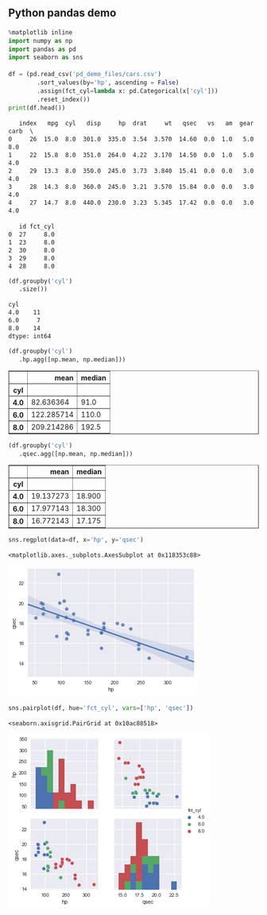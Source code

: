 
## Python pandas demo


```python
%matplotlib inline
import numpy as np
import pandas as pd
import seaborn as sns

df = (pd.read_csv('pd_demo_files/cars.csv')
        .sort_values(by='hp', ascending = False)
        .assign(fct_cyl=lambda x: pd.Categorical(x['cyl']))
        .reset_index())
print(df.head())
```

       index   mpg  cyl   disp     hp  drat     wt   qsec   vs   am  gear  carb  \
    0     26  15.0  8.0  301.0  335.0  3.54  3.570  14.60  0.0  1.0   5.0   8.0   
    1     22  15.8  8.0  351.0  264.0  4.22  3.170  14.50  0.0  1.0   5.0   4.0   
    2     29  13.3  8.0  350.0  245.0  3.73  3.840  15.41  0.0  0.0   3.0   4.0   
    3     28  14.3  8.0  360.0  245.0  3.21  3.570  15.84  0.0  0.0   3.0   4.0   
    4     27  14.7  8.0  440.0  230.0  3.23  5.345  17.42  0.0  0.0   3.0   4.0   

       id fct_cyl  
    0  27     8.0  
    1  23     8.0  
    2  30     8.0  
    3  29     8.0  
    4  28     8.0  



```python
(df.groupby('cyl')
   .size())
```




    cyl
    4.0    11
    6.0     7
    8.0    14
    dtype: int64




```python
(df.groupby('cyl')
   .hp.agg([np.mean, np.median]))
```




<div>
<table border="1" class="dataframe">
  <thead>
    <tr style="text-align: right;">
      <th></th>
      <th>mean</th>
      <th>median</th>
    </tr>
    <tr>
      <th>cyl</th>
      <th></th>
      <th></th>
    </tr>
  </thead>
  <tbody>
    <tr>
      <th>4.0</th>
      <td>82.636364</td>
      <td>91.0</td>
    </tr>
    <tr>
      <th>6.0</th>
      <td>122.285714</td>
      <td>110.0</td>
    </tr>
    <tr>
      <th>8.0</th>
      <td>209.214286</td>
      <td>192.5</td>
    </tr>
  </tbody>
</table>
</div>




```python
(df.groupby('cyl')
   .qsec.agg([np.mean, np.median]))
```




<div>
<table border="1" class="dataframe">
  <thead>
    <tr style="text-align: right;">
      <th></th>
      <th>mean</th>
      <th>median</th>
    </tr>
    <tr>
      <th>cyl</th>
      <th></th>
      <th></th>
    </tr>
  </thead>
  <tbody>
    <tr>
      <th>4.0</th>
      <td>19.137273</td>
      <td>18.900</td>
    </tr>
    <tr>
      <th>6.0</th>
      <td>17.977143</td>
      <td>18.300</td>
    </tr>
    <tr>
      <th>8.0</th>
      <td>16.772143</td>
      <td>17.175</td>
    </tr>
  </tbody>
</table>
</div>




```python
sns.regplot(data=df, x='hp', y='qsec')
```




    <matplotlib.axes._subplots.AxesSubplot at 0x118353c88>




![png](pd_demo_files/output_5_1.png)



```python
sns.pairplot(df, hue='fct_cyl', vars=['hp', 'qsec'])
```




    <seaborn.axisgrid.PairGrid at 0x10ac88518>




![png](pd_demo_files/output_6_1.png)



```python

```
